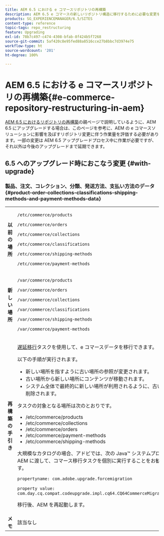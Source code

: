 ```yaml
---
title: AEM 6.5 における e コマースリポジトリの再構築
description: AEM 6.5 e コマースの新しいリポジトリ構造に移行するために必要な変更を加える方法について説明します。
products: SG_EXPERIENCEMANAGER/6.5/SITES
content-type: reference
topic-tags: repo_restructuring
feature: Upgrading
exl-id: 78b7c497-c474-4308-bfab-8f424b5f7268
source-git-commit: 5af420c8e95fed88a8516cce27b8bbc7d3974e75
workflow-type: ht
source-wordcount: '201'
ht-degree: 100%

---
```


# AEM 6.5 における e コマースリポジトリの再構築{#e-commerce-repository-restructuring-in-aem}

[AEM 6.5 におけるリポジトリの再構築](/help/sites-deploying/repository-restructuring.md)の親ページで説明しているように、AEM 6.5 にアップグレードする場合は、このページを参考に、AEM の e コマースソリューションに影響を及ぼすリポジトリ変更に伴う作業量を評価する必要があります。一部の変更は AEM 6.5 アップグレードプロセス中に作業が必要ですが、それ以外は今後のアップグレードまで延期できます。

## 6.5 へのアップグレード時におこなう変更 {#with-upgrade}

### 製品、注文、コレクション、分類、発送方法、支払い方法のデータ {#product-order-collections-classifications-shipping-methods-and-payment-methods-data}

<table>
 <tbody>
  <tr>
   <td><strong>以前の場所</strong></td>
   <td><p><code>/etc/commerce/products</code></p> <p><code>/etc/commerce/orders</code></p> <p><code>/etc/commerce/collections</code></p> <p><code>/etc/commerce/classifications</code></p> <p><code>/etc/commerce/shipping-methods</code></p> <p><code>/etc/commerce/payment-methods</code></p> </td>
  </tr>
  <tr>
   <td><strong>新しい場所</strong></td>
   <td><p><code>/var/commerce/products</code></p> <p><code>/var/commerce/orders</code></p> <p><code>/var/commerce/collections</code></p> <p><code>/var/commerce/classifications</code></p> <p><code>/var/commerce/shipping-methods</code></p> <p><code>/var/commerce/payment-methods</code></p> </td>
  </tr>
  <tr>
   <td><strong>再構築の手引き</strong></td>
   <td><p><a href="/help/sites-deploying/lazy-content-migration.md" target="_blank">遅延移行</a>タスクを使用して、e コマースデータを移行できます。</p> <p>以下の手順が実行されます。</p>
    <ul>
     <li>新しい場所を指すように古い場所の参照が変更されます。</li>
     <li>古い場所から新しい場所にコンテンツが移動されます。</li>
     <li>システム全体で最終的に新しい場所が利用されるように、古い場所が削除されます。</li>
    </ul> <p>タスクの対象となる場所は次のとおりです。</p>
    <ul>
     <li>/etc/commerce/products</li>
     <li>/etc/commerce/collections<br /> </li>
     <li>/etc/commerce/orders<br /> </li>
     <li>/etc/commerce/payment-methods<br /> </li>
     <li>/etc/commerce/shipping-methods<br /> </li>
    </ul> <p>大規模なカタログの場合、アドビでは、次の Java™ システムプロパティを AEM に渡して、コマース移行タスクを個別に実行することをお勧めします。</p> <p><code>propertyname: com.adobe.upgrade.forcemigration</code></p> <p><code>property value: com.day.cq.compat.codeupgrade.impl.cq64.CQ64CommerceMigrationTask</code></p> <p>移行後、AEM を再起動します。</p> </td>
  </tr>
  <tr>
   <td><strong>メモ</strong></td>
   <td>該当なし<br /> </td>
  </tr>
 </tbody>
</table>
